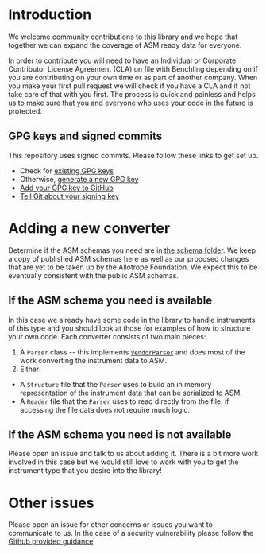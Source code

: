 # Introduction

We welcome community contributions to this library and we hope that together we can expand the coverage of ASM ready data for everyone.

In order to contribute you will need to have an Individual or Corporate Contributor License Agreement (CLA) on file with Benchling depending on if you are contributing on your own time or as part of another company. When you make your first pull request we will check if you have a CLA and if not take care of that with you first. The process is quick and painless and helps us to make sure that you and everyone who uses your code in the future is protected.
## GPG keys and signed commits
This repository uses signed commits. Please follow these links to get set up.
- Check for [existing GPG keys](https://docs.github.com/en/authentication/managing-commit-signature-verification/displaying-verification-statuses-for-all-of-your-commits)
- Otherwise, [generate a new GPG key](https://docs.github.com/en/authentication/managing-commit-signature-verification/generating-a-new-gpg-key)
- [Add your GPG key to GitHub](https://docs.github.com/en/authentication/managing-commit-signature-verification/adding-a-gpg-key-to-your-github-account)
- [Tell Git about your signing key](https://docs.github.com/en/authentication/managing-commit-signature-verification/telling-git-about-your-signing-key)

# Adding a new converter

Determine if the ASM schemas you need are in [the schema folder](../src/allotropy/allotrope/schemas). We keep a copy of published ASM schemas here as well as our proposed changes that are yet to be taken up by the Allotrope Foundation. We expect this to be eventually consistent with the public ASM schemas.

## If the ASM schema you need is available

In this case we already have some code in the library to handle instruments of this type and you should look at those for examples of how to structure your own code. Each converter consists of two main pieces:
1. A `Parser` class -- this implements [`VendorParser`](src/allotropy/parsers/vendor_parser.py) and does most of the work converting the instrument data to ASM.
2. Either:
  - A `Structure` file that the `Parser` uses to build an in memory representation of the instrument data that can be serialized to ASM.
  - A `Reader` file that the `Parser` uses to read directly from the file, if accessing the file data does not require much logic.

## If the ASM schema you need is not available

Please open an issue and talk to us about adding it. There is a bit more work involved in this case but we would still love to work with you to get the instrument type that you desire into the library!


# Other issues

Please open an issue for other concerns or issues you want to communicate to us. In the case of a security vulnerability please follow the [Github provided guidance](https://docs.github.com/en/code-security/security-advisories/guidance-on-reporting-and-writing/privately-reporting-a-security-vulnerability)
